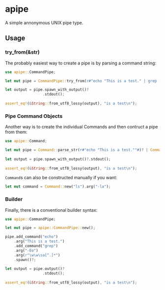 # apipe
 A simple annonymous UNIX pipe type.

 ## Usage

 ### try_from(&str)

 The probably easiest way to create a pipe is by parsing a command string:

 ```rust
 use apipe::CommandPipe;

 let mut pipe = CommandPipe::try_from(r#"echo "This is a test." | grep -Eo \w\w\sa[^.]*"#)?;

 let output = pipe.spawn_with_output()?
                  .stdout();
     
 assert_eq!(&String::from_utf8_lossy(output), "is a test\n");

 ```

 ### Pipe Command Objects

 Another way is to create the individual Commands and then contruct a pipe from them:

 ```rust
 use apipe::Command;

 let mut pipe = Command::parse_str(r#"echo "This is a test.""#)? | Command::parse_str(r#"grep -Eo \w\w\sa[^.]*"#)?;
                  
 let output = pipe.spawn_with_output()?.stdout();
     
 assert_eq!(&String::from_utf8_lossy(output), "is a test\n");

 ```

 `Command`s can also be constructed manually if you want:

 ```rust
 let mut command = Command::new("ls").arg("-la");
 ```

 ### Builder

 Finally, there is a conventional builder syntax:

 ```rust
 use apipe::CommandPipe;

 let mut pipe = apipe::CommandPipe::new();

 pipe.add_command("echo")
     .arg("This is a test.")
     .add_command("grep")
     .arg("-Eo")
     .arg(r"\w\w\sa[^.]*")
     .spawn()?;
     
 let output = pipe.output()?
                  .stdout();
     
 assert_eq!(&String::from_utf8_lossy(output), "is a test\n");
 ```
